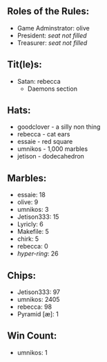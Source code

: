 ## Roles of the Rules:
- Game Adminstrator:  olive
- President:  *seat not filled*
- Treasurer:  *seat not filled*

## Tit(le)s:
- Satan:  rebecca
  - Daemons section

## Hats:
- goodclover - a silly non thing
- rebecca - cat ears
- essaie - red square
- umnikos - 1,000 marbles
- jetison - dodecahedron

## Marbles:
- essaie: 18
- olive: 9
- umnikos: 3
- Jetison333: 15
- Lyricly: 6
- Makefile: 5
- chirk: 5
- rebecca: 0
- *hyper-ring*: 26

## Chips:
- Jetison333: 97
- umnikos: 2405
- rebecca: 98
- Pyramid [æ]: 1

## Win Count:
- umnikos: 1


